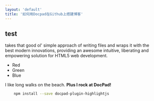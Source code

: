 ```yaml
---
layout: 'default'
title: '如何用Docpad在Github上搭建博客'
---
```


test
-----

takes that good ol' simple approach of writing files and wraps it with the best modern innovations, providing an awesome intuitive, liberating and empowering solution for HTML5 web development.

*   Red
*   Green
*   Blue

I like long walks on the beach. **Plus I rock at DocPad!**

```bash
    npm install --save docpad-plugin-highlightjs
```
